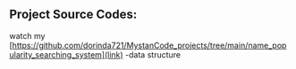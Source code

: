 ## Project Source Codes:
watch my [https://github.com/dorinda721/MystanCode_projects/tree/main/name_popularity_searching_system](link)
-data structure

